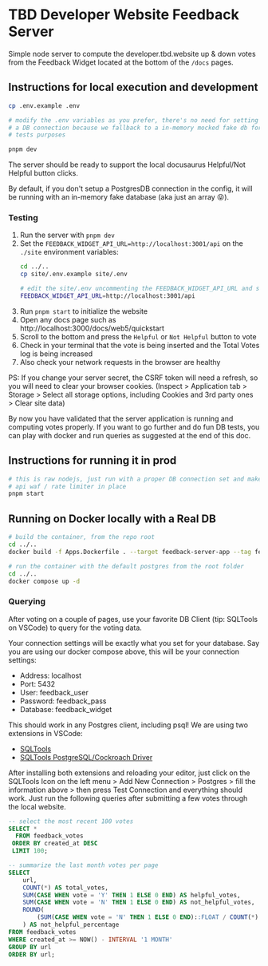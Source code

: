 # TBD Developer Website Feedback Server

Simple node server to compute the developer.tbd.website up & down votes from 
the Feedback Widget located at the bottom of the `/docs` pages.

## Instructions for local execution and development

```sh
cp .env.example .env

# modify the .env variables as you prefer, there's no need for setting
# a DB connection because we fallback to a in-memory mocked fake db for
# tests purposes

pnpm dev
```

The server should be ready to support the local docusaurus Helpful/Not Helpful button clicks.

By default, if you don't setup a PostgresDB connection in the config, it will be running with 
an in-memory fake database (aka just an array 😝).

### Testing

1. Run the server with `pnpm dev`
1. Set the `FEEDBACK_WIDGET_API_URL=http://localhost:3001/api` on the `./site` environment variables:
    ```sh
    cd ../..
    cp site/.env.example site/.env

    # edit the site/.env uncommenting the FEEDBACK_WIDGET_API_URL and setting the parameter as below
    FEEDBACK_WIDGET_API_URL=http://localhost:3001/api
    ```
1. Run `pnpm start` to initialize the website
1. Open any docs page such as http://localhost:3000/docs/web5/quickstart
1. Scroll to the bottom and press the `Helpful` or `Not Helpful` button to vote
1. Check in your terminal that the vote is being inserted and the Total Votes log is being increased
1. Also check your network requests in the browser are healthy

PS: If you change your server secret, the CSRF token will need a refresh, so you will need to clear 
your browser cookies. (Inspect > Application tab > Storage > Select all storage options, including 
Cookies and 3rd party ones > Clear site data)

By now you have validated that the server application is running and computing votes properly. If 
you want to go further and do fun DB tests, you can play with docker and run queries as suggested 
at the end of this doc. 

## Instructions for running it in prod

```sh
# this is raw nodejs, just run with a proper DB connection set and make sure you have a good 
# api waf / rate limiter in place
pnpm start
```

## Running on Docker locally with a Real DB

```sh
# build the container, from the repo root
cd ../..
docker build -f Apps.Dockerfile . --target feedback-server-app --tag feedback-server-app:latest

# run the container with the default postgres from the root folder
cd ../..
docker compose up -d
```

### Querying

After voting on a couple of pages, use your favorite DB Client (tip: SQLTools on VSCode) to
query for the voting data.

Your connection settings will be exactly what you set for your database. Say you are using 
our docker compose above, this will be your connection settings:

- Address: localhost
- Port: 5432
- User: feedback_user
- Password: feedback_pass
- Database: feedback_widget

This should work in any Postgres client, including psql! We are using two extensions in VSCode:

- [SQLTools](https://marketplace.visualstudio.com/items?itemName=mtxr.sqltools)
- [SQLTools PostgreSQL/Cockroach Driver](https://marketplace.visualstudio.com/items?itemName=mtxr.sqltools-driver-pg)

After installing both extensions and reloading your editor, just click on the SQLTools Icon on 
the left menu > Add New Connection > Postgres > fill the information above > then press Test 
Connection and everything should work. Just run the following queries after submitting a few 
votes through the local website.

```sql
-- select the most recent 100 votes
SELECT *
  FROM feedback_votes
 ORDER BY created_at DESC
 LIMIT 100; 

-- summarize the last month votes per page
SELECT 
    url,
    COUNT(*) AS total_votes,
    SUM(CASE WHEN vote = 'Y' THEN 1 ELSE 0 END) AS helpful_votes,
    SUM(CASE WHEN vote = 'N' THEN 1 ELSE 0 END) AS not_helpful_votes,
    ROUND(
        (SUM(CASE WHEN vote = 'N' THEN 1 ELSE 0 END)::FLOAT / COUNT(*)::FLOAT) * 100
    ) AS not_helpful_percentage
FROM feedback_votes 
WHERE created_at >= NOW() - INTERVAL '1 MONTH'
GROUP BY url 
ORDER BY url;
```
